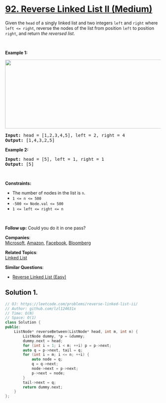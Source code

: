 # [92. Reverse Linked List II (Medium)](https://leetcode.com/problems/reverse-linked-list-ii/)

<p>Given the <code>head</code> of a singly linked list and two integers <code>left</code> and <code>right</code> where <code>left &lt;= right</code>, reverse the nodes of the list from position <code>left</code> to position <code>right</code>, and return <em>the reversed list</em>.</p>

<p>&nbsp;</p>
<p><strong>Example 1:</strong></p>
<img alt="" src="https://assets.leetcode.com/uploads/2021/02/19/rev2ex2.jpg" style="width: 542px; height: 222px;">
<pre><strong>Input:</strong> head = [1,2,3,4,5], left = 2, right = 4
<strong>Output:</strong> [1,4,3,2,5]
</pre>

<p><strong>Example 2:</strong></p>

<pre><strong>Input:</strong> head = [5], left = 1, right = 1
<strong>Output:</strong> [5]
</pre>

<p>&nbsp;</p>
<p><strong>Constraints:</strong></p>

<ul>
	<li>The number of nodes in the list is <code>n</code>.</li>
	<li><code>1 &lt;= n &lt;= 500</code></li>
	<li><code>-500 &lt;= Node.val &lt;= 500</code></li>
	<li><code>1 &lt;= left &lt;= right &lt;= n</code></li>
</ul>

<p>&nbsp;</p>
<strong>Follow up:</strong> Could you do it in one pass?

**Companies**:  
[Microsoft](https://leetcode.com/company/microsoft), [Amazon](https://leetcode.com/company/amazon), [Facebook](https://leetcode.com/company/facebook), [Bloomberg](https://leetcode.com/company/bloomberg)

**Related Topics**:  
[Linked List](https://leetcode.com/tag/linked-list/)

**Similar Questions**:
* [Reverse Linked List (Easy)](https://leetcode.com/problems/reverse-linked-list/)

## Solution 1.

```cpp
// OJ: https://leetcode.com/problems/reverse-linked-list-ii/
// Author: github.com/lzl124631x
// Time: O(N)
// Space: O(1)
class Solution {
public:
    ListNode* reverseBetween(ListNode* head, int m, int n) {
        ListNode dummy, *p = &dummy;
        dummy.next = head;
        for (int i = 1; i < m; ++i) p = p->next;
        auto q = p->next, tail = q;
        for (int i = m; i <= n; ++i) {
            auto node = q;
            q = q->next;
            node->next = p->next;
            p->next = node;
        }
        tail->next = q;
        return dummy.next;
    }
};
```